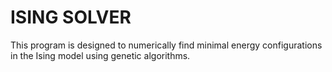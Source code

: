 ISING SOLVER
============

This program is designed to numerically find minimal energy configurations
in the Ising model using genetic algorithms.
